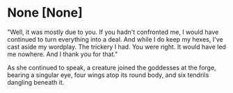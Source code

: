 # None [None]
"Well, it was mostly due to you. If you hadn't confronted me, I would have continued to turn everything into a deal. And while I do keep my hexes, I've cast aside my wordplay. The trickery I had. You were right. It would have led me nowhere. And I thank you for that."

As she continued to speak, a creature joined the goddesses at the forge, bearing a singular eye, four wings atop its round body, and six tendrils dangling beneath it.
